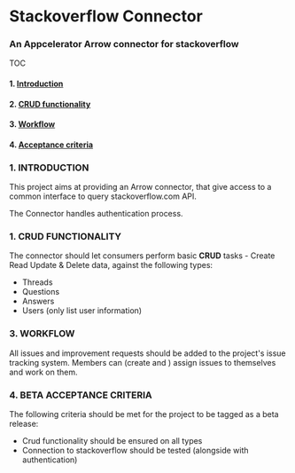 # Stackoverflow Connector

### An Appcelerator Arrow connector for stackoverflow

TOC

#### 1. [Introduction](#head1)
#### 2. [CRUD functionality](#head2)
#### 3. [Workflow](#head3)
#### 4. [Acceptance criteria](#head4)

### <a name="head1"></a> 1. INTRODUCTION
This project aims at providing an Arrow connector, that give access to  a common interface to query stackoverflow.com API.

The Connector handles authentication process.


### <a name="head2"></a> 1. CRUD FUNCTIONALITY

The connector should let consumers perform basic **CRUD** tasks - Create Read Update & Delete data, against the following types:

* Threads
* Questions
* Answers
* Users (only list user information)

### <a name="head3"></a>  3. WORKFLOW

All issues and improvement requests should be added to the project's issue tracking system.
Members can (create and ) assign issues to themselves and work on them. 


### <a name="head4"></a>  4. BETA ACCEPTANCE CRITERIA

The following criteria should be met for the project to be tagged as a beta release:

* Crud functionality should be ensured on all types
* Connection to stackoverflow should be tested (alongside with authentication)
